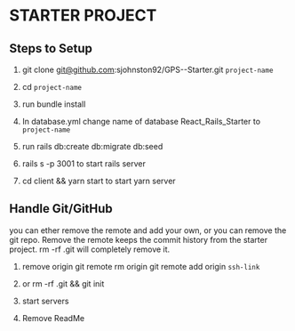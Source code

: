# STARTER PROJECT

## Steps to Setup

1. git clone git@github.com:sjohnston92/GPS--Starter.git `project-name`

2. cd `project-name`

3. run bundle install

4. In database.yml change name of database React_Rails_Starter to `project-name` 

5. run rails db:create db:migrate db:seed

6. rails s -p 3001 to start rails server

7. cd client && yarn start to start yarn server
## Handle Git/GitHub
you can ether remove the remote and add your own, or you can remove the git repo. Remove the remote keeps the commit history from the starter project. rm -rf .git will completely remove it.

1. remove origin git remote rm origin git remote add origin `ssh-link`

2. or rm -rf .git && git init

3. start servers

4. Remove ReadMe

